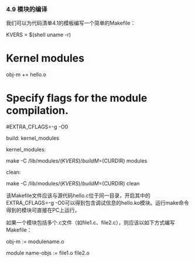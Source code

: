 ### 4.9 模块的编译

我们可以为代码清单4.1的模板编写一个简单的Makefile：

KVERS = $(shell uname -r)

# Kernel modules 
 
 obj-m += hello.o

# Specify flags for the module compilation. 
 
 #EXTRA_CFLAGS=-g -O0

build: kernel_modules

kernel_modules: 
 
 make -C /lib/modules/$(KVERS)/build M=$(CURDIR) modules

clean: 
 
 make -C /lib/modules/$(KVERS)/build M=$(CURDIR) clean

该Makefile文件应该与源代码hello.c位于同一目录，开启其中的EXTRA_CFLAGS=-g -O0可以得到包含调试信息的hello.ko模块。运行make命令得到的模块可直接在PC上运行。

如果一个模块包括多个.c文件（如file1.c、file2.c），则应该以如下方式编写Makefile：



obj-m := modulename.o 
 
 module 
 name-objs := file1.o file2.o

